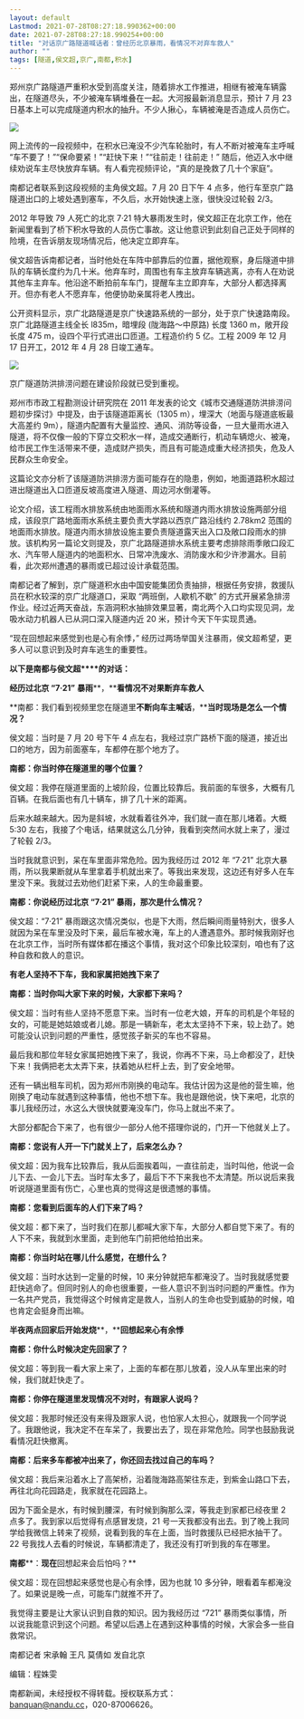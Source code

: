 ```yaml
---
layout: default
Lastmod: 2021-07-28T08:27:18.990362+00:00
date: 2021-07-28T08:27:18.990254+00:00
title: "对话京广路隧道喊话者：曾经历北京暴雨，看情况不对弃车救人"
author: ""
tags: [隧道,侯文超,京广,南都,积水]
---
```


郑州京广路隧道严重积水受到高度关注，随着排水工作推进，相继有被淹车辆露出，在隧道尽头，不少被淹车辆堆叠在一起。大河报最新消息显示，预计 7 月 23 日基本上可以完成隧道内积水的抽升。不少人揪心，车辆被淹是否造成人员伤亡。  

![](https://images.weserv.nl/?url=http%3A//img1.mp.oeeee.com/202107/23/800x420_60fa659b177d6.jpg)

网上流传的一段视频中，在积水已淹没不少汽车轮胎时，有人不断对被淹车主呼喊 “车不要了！”“保命要紧！”“赶快下来！”“往前走！往前走！” 随后，他迈入水中继续劝说车主尽快放弃车辆。有人看完视频评论，“真的是挽救了几十个家庭”。

南都记者联系到这段视频的主角侯文超。7 月 20 日下午 4 点多，他行车至京广路隧道出口的上坡处遇到塞车，不久后，水开始快速上涨，很快没过轮毂 2/3。

2012 年导致 79 人死亡的北京 7·21 特大暴雨发生时，侯文超正在北京工作，他在新闻里看到了桥下积水导致的人员伤亡事故。这让他意识到此刻自己正处于同样的险境，在告诉朋友现场情况后，他决定立即弃车。

侯文超告诉南都记者，当时他处在车阵中部靠后的位置，据他观察，身后隧道中排队的车辆长度约为几十米。他弃车时，周围也有车主放弃车辆逃离，亦有人在劝说其他车主弃车。他沿途不断拍前车车门，提醒车主立即弃车，大部分人都选择离开。但亦有老人不愿弃车，他便协助亲属将老人拽出。

公开资料显示，京广北路隧道是京广快速路系统的一部分，处于京广快速路南段。京广北路隧道主线全长 l835m，暗埋段 (陇海路～中原路) 长度 1360 m，敞开段长度 475 m，设四个平行式进出口匝道。工程造价约 5 亿。工程 2009 年 12 月 17 日开工，2012 年 4 月 28 日竣工通车。

![](https://images.weserv.nl/?url=http%3A//img1.mp.oeeee.com/202107/23/371x634_60fa6497b031c.jpg)

京广隧道防洪排涝问题在建设阶段就已受到重视。

郑州市市政工程勘测设计研究院在 2011 年发表的论文《城市交通隧道防洪排涝问题初步探讨》中提及，由于该隧道距离长（1305 m），埋深大（地面与隧道底板最大高差约 9m），隧道内配置有大量监控、通风、消防等设备，一旦大量雨水进入隧道，将不仅像一般的下穿立交积水一样，造成交通断行，机动车辆熄火、被淹，给市民工作生活带来不便，造成财产损失，而且有可能造成重大经济损失，危及人民群众生命安全。

这篇论文亦分析了该隧道防洪排涝方面可能存在的隐患，例如，地面道路积水超过进出隧道出入口匝道反坡高度进入隧道、周边河水倒灌等。

论文介绍，该工程雨水排放系统由地面雨水系统和隧道内雨水排放设施两部分组成，该段京广路地面雨水系统主要负责大学路以西京广路沿线约 2.78km2 范围的地面雨水排放。隧道内雨水排放设施主要负责隧道露天出入口及敞口段雨水的排放。该机构另一篇论文则提及，京广北路隧道排水系统主要考虑排除雨季敞口段汇水、汽车带人隧道内的地面积水、日常冲洗废水、消防废水和少许渗漏水。目前看，此次郑州遭遇的暴雨或已超过设计承载范围。

南都记者了解到，京广隧道积水由中国安能集团负责抽排，根据任务安排，救援队员在积水较深的京广北隧道口，采取 “两班倒，人歇机不歇” 的方式开展紧急排涝作业。经过近两天奋战，东涵洞积水抽排效果显著，南北两个入口均实现见洞，龙吸水动力机器人已从洞口深入隧道内近 20 米，预计今天下午实现贯通。

“现在回想起来感觉到也是心有余悸，” 经历过两场举国关注暴雨，侯文超希望，更多人可以意识到及时弃车逃生的重要性。

**以下是南都与侯文超****的对话：**

**经历过北京 “****7·21****”** **暴雨****，****看情况不对果断弃车救人**

**南都：我们看到视频里您在隧道里****不断向车主喊话****，****当时现场是怎么一个情况？**

侯文超：当时是 7 月 20 号下午 4 点左右，我经过京广路桥下面的隧道，接近出口的地方，因为前面塞车，车都停在那个地方了。

**南都：你当时停在隧道里的哪个位置？**

侯文超：我停在隧道里面的上坡阶段，位置比较靠后。我前面的车很多，大概有几百辆。在我后面也有几十辆车，排了几十米的距离。

后来水越来越大。因为是斜坡，水就看着往外冲，我们就一直在那儿堵着。大概 5:30 左右，我接了个电话，结果就这么几分钟，我看到突然间水就上来了，漫过了轮毂 2/3。

当时我就意识到，呆在车里面非常危险。因为我经历过 2012 年 “7·21” 北京大暴雨，所以我果断就从车里拿着手机就出来了。等我出来发现，这边还有好多人在车里没下来。我就过去劝他们赶紧下来，人的生命最重要。

**南都：你说经历过北京 “7·21” 暴雨，那次是什么****情况****？**

侯文超：“7·21” 暴雨跟这次情况类似，也是下大雨，然后瞬间雨量特别大，很多人就因为呆在车里没及时下来，最后车被水淹，车上的人遭遇意外。那时候我刚好也在北京工作，当时所有媒体都在播这个事情，我对这个印象比较深刻，咱也有了这种自救和救人的意识。

**有老人坚持不下车，我和家属把她拽下来了**

**南都：当时你叫大家下来的时候，大家都下来吗？**

侯文超：当时有些人坚持不愿意下来。当时有一位老大娘，开车的司机是个年轻的女的，可能是她姑娘或者儿媳。那是一辆新车，老太太坚持不下来，较上劲了。她可能没认识到问题的严重性，感觉孩子新买的车也不容易。

最后我和那位年轻女家属把她拽下来了，我说，你再不下来，马上命都没了，赶快下来！我俩把老太太弄下来，扶着她从栏杆上去，到了安全地带。

还有一辆出租车司机，因为郑州市刚换的电动车。我估计因为这是他的营生嘛，他刚换了电动车就遇到这种事情，他也不想下车。我也是跟他说，快下来吧，北京的事儿我经历过，水这么大很快就要淹没车门，你马上就出不来了。

大部分都配合下来了，也有很少一部分人他不搭理你说的，门开一下他就关上了。

**南都：您说有人开一下门就关上了，后来怎么办？**

侯文超：因为我车比较靠后，我从后面挨着叫，一直往前走，当时叫他，他说一会儿下去、一会儿下去。当时车太多了，最后下不下来我也不太清楚。所以说后来我听说隧道里面有伤亡，心里也真的觉得这是很遗憾的事情。

**南都：您看到后面车的人们下来了吗？**

侯文超：都下来了，当时我们在那儿都喊大家下车，大部分人都自觉下来了。有的人下不来，我就到水里面，走到他车门前把他给拍出来。

**南都：你当时站在哪儿什么感觉，在想什么？**

侯文超：当时水达到一定量的时候，10 来分钟就把车都淹没了。当时我就感觉要赶快逃命了。但同时别人的命也很重要，一些人意识不到当时问题的严重性。作为一名共产党员，我觉得这个时候肯定是救人，当别人的生命也受到威胁的时候，咱也肯定会挺身而出嘛。

**半夜两点回家后开始发烧****，****回想起来心有余悸**

**南都：你什么时候决定先回家了？**

侯文超：等到我一看大家上来了，上面的车都在那儿放着，没人从车里出来的时候，我们就赶快走了。

**南都：你停在隧道里发现情况不对时，有跟家人说吗？**

侯文超：我那时候还没有来得及跟家人说，也怕家人太担心，就跟我一个同学说了。我跟他说，我决定不在车呆了，我要出去了，现在非常危险。同学也鼓励我说看情况赶快撤离。

**南都：后来多车都被冲出来了，你还回去找过自己的车吗？**

侯文超：我后来沿着水上了高架桥，沿着陇海路高架往东走，到紫金山路口下去，再往北向花园路走，我家就在花园路上。

因为下面全是水，有时候到腰深，有时候到胸那么深，等我走到家都已经夜里 2 点多了。我到家以后觉得有点感冒发烧，21 号一天我都没有出去。到了晚上我同学给我微信上转来了视频，说看到我的车在上面，当时救援队已经把水抽干了。22 号我找人去看的时候说，车辆都清走了，我还没有打听到我的车在哪里。

**南都****：****现在****回想起来会后怕吗？**

侯文超：现在回想起来感觉也是心有余悸，因为也就 10 多分钟，眼看着车都淹没了。如果说是晚一点，可能车门就推不开了。

我觉得主要是让大家认识到自救的知识。因为我经历过 “721” 暴雨类似事情，所以说我能意识到这个问题。希望以后遇上在遇到这种事情的时候，大家会多一些自救常识。

南都记者 宋承翰 王凡 莫倩如 发自北京

编辑：程姝雯

南都新闻，未经授权不得转载。授权联系方式：  
banquan@nandu.cc，020-87006626。

